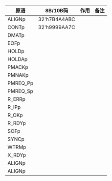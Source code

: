原语    |  8B/10B码 | 作用      | 备注 
----    | ---       | ---       | ---
ALIGNp  | 32'h7B4A4ABC | | 
CONTp   | 32'h9999AA7C | | 
DMATp   |  | | 
EOFp    |  | | 
HOLDp   |  | | 
HOLDAp  |  | | 
PMACKp  |  | | 
PMNAKp  |  | | 
PMREQ_Pp  |  | | 
PMREQ_Sp  |  | | 
R_ERRp  |  | | 
R_IPp  |  | | 
R_OKp  |  | | 
R_RDYp  |  | | 
SOFp  |  | | 
SYNCp  |  | | 
WTRMp  |  | | 
X_RDYp  |  | | 
ALIGNp  |  | | 
ALIGNp  |  | | 
